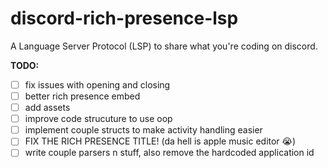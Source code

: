 # discord-rich-presence-lsp
A Language Server Protocol (LSP) to share what you're coding on discord.

**TODO:**
- [ ] fix issues with opening and closing
- [ ] better rich presence embed
- [ ] add assets
- [ ] improve code strucuture to use oop
- [ ] implement couple structs to make activity handling easier
- [ ] FIX THE RICH PRESENCE TITLE! (da hell is apple music editor :sob:)
- [ ] write couple parsers n stuff, also remove the hardcoded application id
